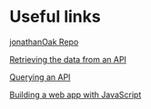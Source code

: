 # Useful links

[jonathanOak Repo](https://github.com/jonathanOak)

[Retrieving the data from an API](https://www.taniarascia.com/how-to-connect-to-an-api-with-javascript/)

[Querying an API](https://prismic.io/docs/javascript/query-the-api/how-to-query-the-api)

[Building a web app with JavaScript](https://skillcrush.com/blog/projects-you-can-do-with-javascript/)